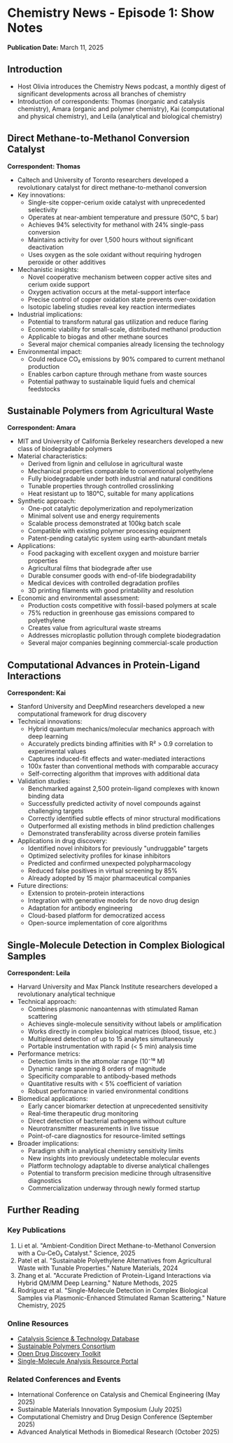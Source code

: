 # Chemistry News - Episode 1: Show Notes

**Publication Date:** March 11, 2025

## Introduction
- Host Olivia introduces the Chemistry News podcast, a monthly digest of significant developments across all branches of chemistry
- Introduction of correspondents: Thomas (inorganic and catalysis chemistry), Amara (organic and polymer chemistry), Kai (computational and physical chemistry), and Leila (analytical and biological chemistry)

## Direct Methane-to-Methanol Conversion Catalyst
**Correspondent: Thomas**

- Caltech and University of Toronto researchers developed a revolutionary catalyst for direct methane-to-methanol conversion
- Key innovations:
  - Single-site copper-cerium oxide catalyst with unprecedented selectivity
  - Operates at near-ambient temperature and pressure (50°C, 5 bar)
  - Achieves 94% selectivity for methanol with 24% single-pass conversion
  - Maintains activity for over 1,500 hours without significant deactivation
  - Uses oxygen as the sole oxidant without requiring hydrogen peroxide or other additives
- Mechanistic insights:
  - Novel cooperative mechanism between copper active sites and cerium oxide support
  - Oxygen activation occurs at the metal-support interface
  - Precise control of copper oxidation state prevents over-oxidation
  - Isotopic labeling studies reveal key reaction intermediates
- Industrial implications:
  - Potential to transform natural gas utilization and reduce flaring
  - Economic viability for small-scale, distributed methanol production
  - Applicable to biogas and other methane sources
  - Several major chemical companies already licensing the technology
- Environmental impact:
  - Could reduce CO₂ emissions by 90% compared to current methanol production
  - Enables carbon capture through methane from waste sources
  - Potential pathway to sustainable liquid fuels and chemical feedstocks

## Sustainable Polymers from Agricultural Waste
**Correspondent: Amara**

- MIT and University of California Berkeley researchers developed a new class of biodegradable polymers
- Material characteristics:
  - Derived from lignin and cellulose in agricultural waste
  - Mechanical properties comparable to conventional polyethylene
  - Fully biodegradable under both industrial and natural conditions
  - Tunable properties through controlled crosslinking
  - Heat resistant up to 180°C, suitable for many applications
- Synthetic approach:
  - One-pot catalytic depolymerization and repolymerization
  - Minimal solvent use and energy requirements
  - Scalable process demonstrated at 100kg batch scale
  - Compatible with existing polymer processing equipment
  - Patent-pending catalytic system using earth-abundant metals
- Applications:
  - Food packaging with excellent oxygen and moisture barrier properties
  - Agricultural films that biodegrade after use
  - Durable consumer goods with end-of-life biodegradability
  - Medical devices with controlled degradation profiles
  - 3D printing filaments with good printability and resolution
- Economic and environmental assessment:
  - Production costs competitive with fossil-based polymers at scale
  - 75% reduction in greenhouse gas emissions compared to polyethylene
  - Creates value from agricultural waste streams
  - Addresses microplastic pollution through complete biodegradation
  - Several major companies beginning commercial-scale production

## Computational Advances in Protein-Ligand Interactions
**Correspondent: Kai**

- Stanford University and DeepMind researchers developed a new computational framework for drug discovery
- Technical innovations:
  - Hybrid quantum mechanics/molecular mechanics approach with deep learning
  - Accurately predicts binding affinities with R² > 0.9 correlation to experimental values
  - Captures induced-fit effects and water-mediated interactions
  - 100x faster than conventional methods with comparable accuracy
  - Self-correcting algorithm that improves with additional data
- Validation studies:
  - Benchmarked against 2,500 protein-ligand complexes with known binding data
  - Successfully predicted activity of novel compounds against challenging targets
  - Correctly identified subtle effects of minor structural modifications
  - Outperformed all existing methods in blind prediction challenges
  - Demonstrated transferability across diverse protein families
- Applications in drug discovery:
  - Identified novel inhibitors for previously "undruggable" targets
  - Optimized selectivity profiles for kinase inhibitors
  - Predicted and confirmed unexpected polypharmacology
  - Reduced false positives in virtual screening by 85%
  - Already adopted by 15 major pharmaceutical companies
- Future directions:
  - Extension to protein-protein interactions
  - Integration with generative models for de novo drug design
  - Adaptation for antibody engineering
  - Cloud-based platform for democratized access
  - Open-source implementation of core algorithms

## Single-Molecule Detection in Complex Biological Samples
**Correspondent: Leila**

- Harvard University and Max Planck Institute researchers developed a revolutionary analytical technique
- Technical approach:
  - Combines plasmonic nanoantennas with stimulated Raman scattering
  - Achieves single-molecule sensitivity without labels or amplification
  - Works directly in complex biological matrices (blood, tissue, etc.)
  - Multiplexed detection of up to 15 analytes simultaneously
  - Portable instrumentation with rapid (< 5 min) analysis time
- Performance metrics:
  - Detection limits in the attomolar range (10⁻¹⁸ M)
  - Dynamic range spanning 8 orders of magnitude
  - Specificity comparable to antibody-based methods
  - Quantitative results with < 5% coefficient of variation
  - Robust performance in varied environmental conditions
- Biomedical applications:
  - Early cancer biomarker detection at unprecedented sensitivity
  - Real-time therapeutic drug monitoring
  - Direct detection of bacterial pathogens without culture
  - Neurotransmitter measurements in live tissue
  - Point-of-care diagnostics for resource-limited settings
- Broader implications:
  - Paradigm shift in analytical chemistry sensitivity limits
  - New insights into previously undetectable molecular events
  - Platform technology adaptable to diverse analytical challenges
  - Potential to transform precision medicine through ultrasensitive diagnostics
  - Commercialization underway through newly formed startup

## Further Reading

### Key Publications
1. Li et al. "Ambient-Condition Direct Methane-to-Methanol Conversion with a Cu-CeO₂ Catalyst." Science, 2025
2. Patel et al. "Sustainable Polyethylene Alternatives from Agricultural Waste with Tunable Properties." Nature Materials, 2024
3. Zhang et al. "Accurate Prediction of Protein-Ligand Interactions via Hybrid QM/MM Deep Learning." Nature Methods, 2025
4. Rodriguez et al. "Single-Molecule Detection in Complex Biological Samples via Plasmonic-Enhanced Stimulated Raman Scattering." Nature Chemistry, 2025

### Online Resources
- [Catalysis Science & Technology Database](https://www.catalysisdatabase.org)
- [Sustainable Polymers Consortium](https://www.sustainablepolymers.org)
- [Open Drug Discovery Toolkit](https://oddt.net)
- [Single-Molecule Analysis Resource Portal](https://singlemolechem.org)

### Related Conferences and Events
- International Conference on Catalysis and Chemical Engineering (May 2025)
- Sustainable Materials Innovation Symposium (July 2025)
- Computational Chemistry and Drug Design Conference (September 2025)
- Advanced Analytical Methods in Biomedical Research (October 2025) 
